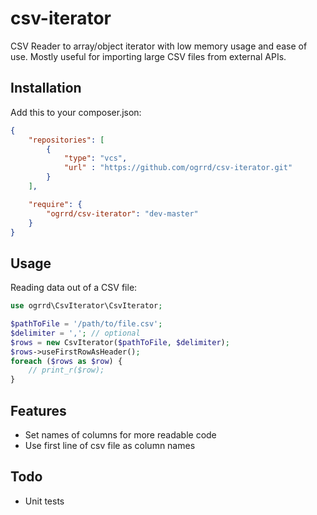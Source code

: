 csv-iterator
============

CSV Reader to array/object iterator with low memory usage and ease of use.
Mostly useful for importing large CSV files from external APIs.

Installation
------------

Add this to your composer.json:
```json
{
    "repositories": [
        {
            "type": "vcs",
            "url" : "https://github.com/ogrrd/csv-iterator.git"
        }
    ],

    "require": {
        "ogrrd/csv-iterator": "dev-master"
    }
}
```

Usage
-----

Reading data out of a CSV file:
```php
use ogrrd\CsvIterator\CsvIterator;

$pathToFile = '/path/to/file.csv';
$delimiter = ','; // optional
$rows = new CsvIterator($pathToFile, $delimiter);
$rows->useFirstRowAsHeader();
foreach ($rows as $row) {
    // print_r($row);
}
```

Features
--------

* Set names of columns for more readable code
* Use first line of csv file as column names

Todo
----

* Unit tests
